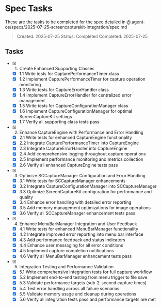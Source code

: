 # Spec Tasks

These are the tasks to be completed for the spec detailed in @.agent-os/specs/2025-07-25-screencapturekit-integration/spec.md

> Created: 2025-07-25
> Status: Completed
> Completed: 2025-07-25

## Tasks

- [x] 1. Create Enhanced Supporting Classes
  - [x] 1.1 Write tests for CapturePerformanceTimer class
  - [x] 1.2 Implement CapturePerformanceTimer for capture operation monitoring
  - [x] 1.3 Write tests for CaptureErrorHandler class  
  - [x] 1.4 Implement CaptureErrorHandler for centralized error management
  - [x] 1.5 Write tests for CaptureConfigurationManager class
  - [x] 1.6 Implement CaptureConfigurationManager for optimal ScreenCaptureKit settings
  - [x] 1.7 Verify all supporting class tests pass

- [x] 2. Enhance CaptureEngine with Performance and Error Handling
  - [x] 2.1 Write tests for enhanced CaptureEngine functionality
  - [x] 2.2 Integrate CapturePerformanceTimer into CaptureEngine
  - [x] 2.3 Integrate CaptureErrorHandler into CaptureEngine
  - [x] 2.4 Add comprehensive logging throughout capture operations
  - [x] 2.5 Implement performance monitoring and metrics collection
  - [x] 2.6 Verify all enhanced CaptureEngine tests pass

- [x] 3. Optimize SCCaptureManager Configuration and Error Handling
  - [x] 3.1 Write tests for SCCaptureManager enhancements
  - [x] 3.2 Integrate CaptureConfigurationManager into SCCaptureManager
  - [x] 3.3 Optimize ScreenCaptureKit configuration for performance and quality
  - [x] 3.4 Enhance error handling with detailed error reporting
  - [x] 3.5 Add memory management optimizations for image operations
  - [x] 3.6 Verify all SCCaptureManager enhancement tests pass

- [x] 4. Enhance MenuBarManager Integration and User Feedback
  - [x] 4.1 Write tests for enhanced MenuBarManager functionality
  - [x] 4.2 Integrate improved error reporting into menu bar interface
  - [x] 4.3 Add performance feedback and status indicators
  - [x] 4.4 Enhance user messaging for all error conditions
  - [x] 4.5 Implement capture completion notifications
  - [x] 4.6 Verify all MenuBarManager enhancement tests pass

- [x] 5. Integration Testing and Performance Validation
  - [x] 5.1 Write comprehensive integration tests for full capture workflow
  - [x] 5.2 Implement end-to-end testing from menu trigger to file save
  - [x] 5.3 Validate performance targets (sub-2-second capture times)
  - [x] 5.4 Test error handling across all failure scenarios
  - [x] 5.5 Validate memory usage and cleanup during operations
  - [x] 5.6 Verify all integration tests pass and performance targets are met